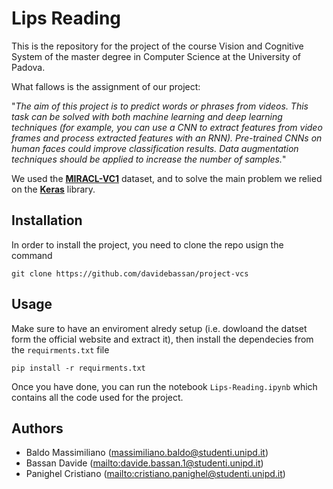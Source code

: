 # Lips Reading
This is the repository for the project of the course Vision and Cognitive System of the master degree in Computer Science at the University of Padova.

What fallows is the assignment of our project:

"*The aim of this project is to predict words or phrases from videos.
This task can be solved with both machine learning and deep learning techniques (for example, you can use a CNN to extract features from video frames and process extracted features with an RNN).
Pre-trained CNNs on human faces could improve classification results.
Data augmentation techniques should be applied to increase the number of samples.*"

We used the __[MIRACL-VC1](https://sites.google.com/site/achrafbenhamadou/-datasets/miracl-vc1)__ dataset, and to solve the main problem we relied on the __[Keras](https://keras.io/)__ library.

## Installation
In order to install the project, you need to clone the repo usign the command
```
git clone https://github.com/davidebassan/project-vcs
```

## Usage
Make sure to have an enviroment alredy setup (i.e. dowloand the datset form the official website and extract it), then install the dependecies from the `requirments.txt` file
```
pip install -r requirments.txt
```

Once you have done, you can run the notebook `Lips-Reading.ipynb` which contains all the code used for the project.

## Authors
- Baldo Massimiliano ([massimiliano.baldo@studenti.unipd.it](mailto:massimiliano.baldo@studenti.unipd.it))
- Bassan Davide ([mailto:davide.bassan.1@studenti.unipd.it](mailto:davide.bassan.1@studenti.unipd.it))
- Panighel Cristiano ([mailto:cristiano.panighel@studenti.unipd.it](mailto:cristiano.panighel@studenti.unipd.it))